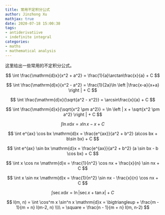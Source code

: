 ```yaml
---
title: 常用不定积分公式
author: Jinzhong Xu
mathjax: true
date: 2020-07-18 15:00:38
tags:
- antiderivatiive
- indefinite integral
categories:
- maths
- mathematical analysis
---
```


这里给出一些常用的不定积分公式。

<!--more-->
$$
\int \frac{\mathrm{d}x}{x^2 + a^2} = \frac{1}{a}\arctan\frac{x}{a} + C
$$

$$
\int \frac{\mathrm{d}x}{x^2 - a^2} = \frac{1}{2a}\ln \left |\frac{x-a}{x+a} \right | + C
$$

$$
\int \frac{\mathrm{d}x}{\sqrt{a^2 - x^2}} = \arcsin\frac{x}{a} + C
$$

$$
\int \frac{\mathrm{d}x}{\sqrt{x^2 \pm a^2}} = \ln \left | x + \sqrt{x^2 \pm a^2} \right | + C
$$

$$
\int \ln x \mathrm{d}x = x \ln x - x + C
$$

$$
\int e^{ax} \cos bx \mathrm{d}x = \frac{e^{ax}}{a^2 + b^2} (a\cos bx + b\sin bx) + C
$$

$$
\int e^{ax} \sin bx \mathrm{d}x = \frac{e^{ax}}{a^2 + b^2} (a \sin bx - b \cos bx) + C
$$

$$
\int x \cos nx \mathrm{d}x = \frac{1}{n^2} \cos nx + \frac{x}{n} \sin nx + C
$$

$$
\int x \sin nx \mathrm{d}x = \frac{1}{n^2} \sin nx - \frac{x}{n} \cos nx + C
$$

$$
\int \sec x \mathrm{d}x = \ln \left | \sec x + \tan x \right | + C
$$

$$
I(m, n) = \int \cos^m x \sin^n x \mathrm{d}x = 
\bigtriangleup  + \frac{m - 1}{m + n} I(m-2, n) \\\\
= \square + \frac{n - 1}{m + n} I(m, n-2)
$$

